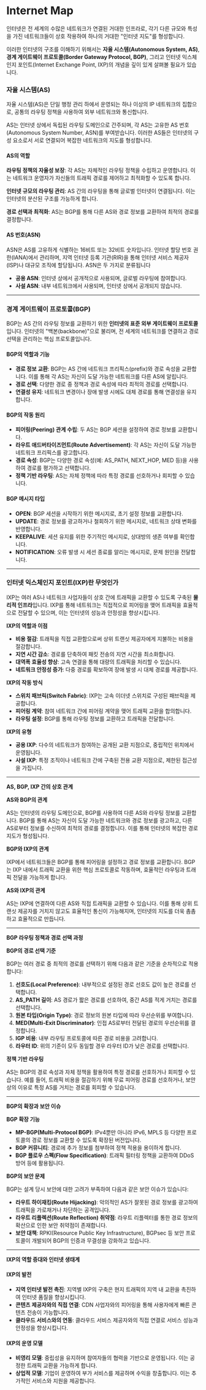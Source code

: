 # Internet Map

인터넷은 전 세계의 수많은 네트워크가 연결된 거대한 인프라로, 각기 다른 규모와 특성을 가진 네트워크들이 상호 작용하여 하나의 거대한 "인터넷 지도"를 형성합니다.&#x20;

이러한 인터넷의 구조를 이해하기 위해서는 **자율 시스템(Autonomous System, AS)**, **경계 게이트웨이 프로토콜(Border Gateway Protocol, BGP)**, 그리고 인터넷 익스체인지 포인트(Internet Exchange Point, IXP)의 개념을 깊이 있게 살펴볼 필요가 있습니다.&#x20;

### **자율 시스템(AS)**

자율 시스템(AS)은 단일 행정 관리 하에서 운영되는 하나 이상의 IP 네트워크의 집합으로, 공통의 라우팅 정책을 사용하여 외부 네트워크와 통신합니다.&#x20;

AS는 인터넷 상에서 독립된 라우팅 도메인으로 간주되며, 각 AS는 고유한 AS 번호(Autonomous System Number, ASN)를 부여받습니다. 이러한 AS들은 인터넷의 구성 요소로서 서로 연결되어 복잡한 네트워크의 지도를 형성합니다.

#### **AS의 역할**

**라우팅 정책의 자율성 보장**: 각 AS는 자체적인 라우팅 정책을 수립하고 운영합니다. 이는 네트워크 운영자가 자신들의 트래픽 경로를 제어하고 최적화할 수 있도록 합니다.

**인터넷 규모의 라우팅 관리**: AS 간의 라우팅을 통해 글로벌 인터넷이 연결됩니다. 이는 인터넷의 분산된 구조를 가능하게 합니다.

**경로 선택과 최적화**: AS는 BGP를 통해 다른 AS와 경로 정보를 교환하여 최적의 경로를 결정합니다.

#### **AS 번호(ASN)**

ASN은 AS를 고유하게 식별하는 16비트 또는 32비트 숫자입니다. 인터넷 할당 번호 권한(IANA)에서 관리하며, 지역 인터넷 등록 기관(RIR)을 통해 인터넷 서비스 제공자(ISP)나 대규모 조직에 할당됩니다. ASN은 두 가지로 분류됩니다

* **공용 ASN**: 인터넷 상에서 공개적으로 사용되며, 글로벌 라우팅에 참여합니다.
* **사설 ASN**: 내부 네트워크에서 사용되며, 인터넷 상에서 공개되지 않습니다.

***

### **경계 게이트웨이 프로토콜(BGP)**

BGP는 AS 간의 라우팅 정보를 교환하기 위한 **인터넷의 표준 외부 게이트웨이 프로토콜**입니다. 인터넷의 "백본(backbone)"으로 불리며, 전 세계의 네트워크를 연결하고 경로 선택을 관리하는 핵심 프로토콜입니다.

#### **BGP의 역할과 기능**

* **경로 정보 교환**: BGP는 AS 간에 네트워크 프리픽스(prefix)와 경로 속성을 교환합니다. 이를 통해 각 AS는 자신이 도달 가능한 네트워크를 다른 AS에 알립니다.
* **경로 선택**: 다양한 경로 중 정책과 경로 속성에 따라 최적의 경로를 선택합니다.
* **연결성 유지**: 네트워크 변경이나 장애 발생 시에도 대체 경로를 통해 연결성을 유지합니다.

#### **BGP의 작동 원리**

* **피어링(Peering) 관계 수립**: 두 AS는 BGP 세션을 설정하여 경로 정보를 교환합니다.
* **라우트 애드버타이즈먼트(Route Advertisement)**: 각 AS는 자신이 도달 가능한 네트워크 프리픽스를 광고합니다.
* **경로 속성**: BGP는 다양한 경로 속성(예: AS\_PATH, NEXT\_HOP, MED 등)을 사용하여 경로를 평가하고 선택합니다.
* **정책 기반 라우팅**: AS는 자체 정책에 따라 특정 경로를 선호하거나 회피할 수 있습니다.

#### **BGP 메시지 타입**

* **OPEN**: BGP 세션을 시작하기 위한 메시지로, 초기 설정 정보를 교환합니다.
* **UPDATE**: 경로 정보를 광고하거나 철회하기 위한 메시지로, 네트워크 상태 변화를 반영합니다.
* **KEEPALIVE**: 세션 유지를 위한 주기적인 메시지로, 상대방의 생존 여부를 확인합니다.
* **NOTIFICATION**: 오류 발생 시 세션 종료를 알리는 메시지로, 문제 원인을 전달합니다.

***

### **인터넷 익스체인지 포인트(IXP)란 무엇인가**

IXP는 여러 AS나 네트워크 사업자들이 상호 간에 트래픽을 교환할 수 있도록 구축된 **물리적 인프라**입니다. IXP를 통해 네트워크는 직접적으로 피어링을 맺어 트래픽을 효율적으로 전달할 수 있으며, 이는 인터넷의 성능과 안정성을 향상시킵니다.

**IXP의 역할과 이점**

* **비용 절감**: 트래픽을 직접 교환함으로써 상위 트랜싯 제공자에게 지불하는 비용을 절감합니다.
* **지연 시간 감소**: 경로를 단축하여 패킷 전송의 지연 시간을 최소화합니다.
* **대역폭 효율성 향상**: 고속 연결을 통해 대량의 트래픽을 처리할 수 있습니다.
* **네트워크 안정성 증가**: 다중 경로를 확보하여 장애 발생 시 대체 경로를 제공합니다.

**IXP의 작동 방식**

* **스위치 패브릭(Switch Fabric)**: IXP는 고속 이더넷 스위치로 구성된 패브릭을 제공합니다.
* **피어링 계약**: 참여 네트워크 간에 피어링 계약을 맺어 트래픽 교환을 합의합니다.
* **라우팅 설정**: BGP를 통해 라우팅 정보를 교환하고 트래픽을 전달합니다.

**IXP의 유형**

* **공용 IXP**: 다수의 네트워크가 참여하는 공개된 교환 지점으로, 중립적인 위치에서 운영됩니다.
* **사설 IXP**: 특정 조직이나 네트워크 간에 구축된 전용 교환 지점으로, 제한된 접근성을 가집니다.

***

**AS, BGP, IXP 간의 상호 관계**

**AS와 BGP의 관계**

AS는 인터넷의 라우팅 도메인으로, BGP를 사용하여 다른 AS와 라우팅 정보를 교환합니다. BGP를 통해 AS는 자신이 도달 가능한 네트워크와 경로 정보를 광고하고, 다른 AS로부터 정보를 수신하여 최적의 경로를 결정합니다. 이를 통해 인터넷의 복잡한 경로 지도가 형성됩니다.

**BGP와 IXP의 관계**

IXP에서 네트워크들은 BGP를 통해 피어링을 설정하고 경로 정보를 교환합니다. BGP는 IXP 내에서 트래픽 교환을 위한 핵심 프로토콜로 작동하며, 효율적인 라우팅과 트래픽 전달을 가능하게 합니다.

**AS와 IXP의 관계**

AS는 IXP에 연결하여 다른 AS와 직접 트래픽을 교환할 수 있습니다. 이를 통해 상위 트랜싯 제공자를 거치지 않고도 효율적인 통신이 가능해지며, 인터넷의 지도를 더욱 촘촘하고 효율적으로 만듭니다.

***

**BGP 라우팅 정책과 경로 선택 과정**

**BGP의 경로 선택 기준**

BGP는 여러 경로 중 최적의 경로를 선택하기 위해 다음과 같은 기준을 순차적으로 적용합니다:

1. **선호도(Local Preference)**: 내부적으로 설정된 경로 선호도 값이 높은 경로를 선택합니다.
2. **AS\_PATH 길이**: AS 경로가 짧은 경로를 선호하여, 중간 AS를 적게 거치는 경로를 선택합니다.
3. **원본 타입(Origin Type)**: 경로 정보의 원본 타입에 따라 우선순위를 부여합니다.
4. **MED(Multi-Exit Discriminator)**: 인접 AS로부터 전달된 경로의 우선순위를 결정합니다.
5. **IGP 비용**: 내부 라우팅 프로토콜에 따른 경로 비용을 고려합니다.
6. **라우터 ID**: 위의 기준이 모두 동일할 경우 라우터 ID가 낮은 경로를 선택합니다.

**정책 기반 라우팅**

AS는 BGP의 경로 속성과 자체 정책을 활용하여 특정 경로를 선호하거나 회피할 수 있습니다. 예를 들어, 트래픽 비용을 절감하기 위해 무료 피어링 경로를 선호하거나, 보안상의 이유로 특정 AS를 거치는 경로를 회피할 수 있습니다.

***

**BGP의 확장과 보안 이슈**

**BGP 확장 기능**

* **MP-BGP(Multi-Protocol BGP)**: IPv4뿐만 아니라 IPv6, MPLS 등 다양한 프로토콜의 경로 정보를 교환할 수 있도록 확장된 버전입니다.
* **BGP 커뮤니티**: 경로에 추가 정보를 첨부하여 정책 적용을 용이하게 합니다.
* **BGP 플로우 스펙(Flow Specification)**: 트래픽 필터링 정책을 교환하여 DDoS 방어 등에 활용됩니다.

**BGP의 보안 문제**

BGP는 설계 당시 보안에 대한 고려가 부족하여 다음과 같은 보안 이슈가 있습니다:

* **라우트 하이재킹(Route Hijacking)**: 악의적인 AS가 잘못된 경로 정보를 광고하여 트래픽을 가로채거나 차단하는 공격입니다.
* **라우트 리플렉션(Route Reflection) 취약점**: 라우트 리플렉터를 통한 경로 정보의 확산으로 인한 보안 취약점이 존재합니다.
* **보안 대책**: RPKI(Resource Public Key Infrastructure), BGPsec 등 보안 프로토콜이 개발되어 BGP의 인증과 무결성을 강화하고 있습니다.

***

**IXP의 역할 증대와 인터넷 생태계**

#### **IXP의 발전**

* **지역 인터넷 발전 촉진**: 지역별 IXP의 구축은 현지 트래픽의 지역 내 교환을 촉진하여 인터넷 품질을 향상시킵니다.
* **콘텐츠 제공자와의 직접 연결**: CDN 사업자와의 피어링을 통해 사용자에게 빠른 콘텐츠 전송이 가능합니다.
* **클라우드 서비스와의 연동**: 클라우드 서비스 제공자와의 직접 연결로 서비스 성능과 안정성을 향상시킵니다.

#### **IXP의 운영 모델**

* **비영리 모델**: 중립성을 유지하며 참여자들의 협력을 기반으로 운영됩니다. 이는 공정한 트래픽 교환을 가능하게 합니다.
* **상업적 모델**: 기업이 운영하여 부가 서비스를 제공하며 수익을 창출합니다. 이는 추가적인 서비스와 지원을 제공합니다.
